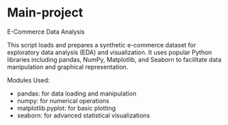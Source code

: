 # Main-project

E-Commerce Data Analysis

This script loads and prepares a synthetic e-commerce dataset for exploratory data analysis (EDA) and visualization.
It uses popular Python libraries including pandas, NumPy, Matplotlib, and Seaborn to facilitate data manipulation
and graphical representation.

Modules Used:
- pandas: for data loading and manipulation
- numpy: for numerical operations
- matplotlib.pyplot: for basic plotting
- seaborn: for advanced statistical visualizations
